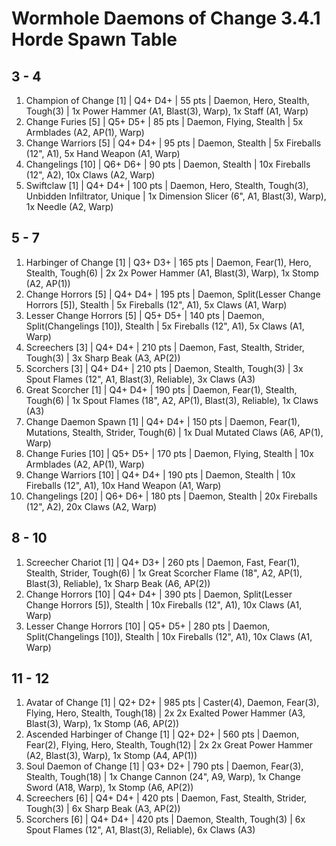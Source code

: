 # Wormhole Daemons of Change 3.4.1 Horde Spawn Table

## 3 - 4

1. Champion of Change [1] | Q4+ D4+ | 55 pts | Daemon, Hero, Stealth, Tough(3) | 1x Power Hammer (A1, Blast(3), Warp), 1x Staff (A1, Warp)
1. Change Furies [5] | Q5+ D5+ | 85 pts | Daemon, Flying, Stealth | 5x Armblades (A2, AP(1), Warp)
1. Change Warriors [5] | Q4+ D4+ | 95 pts | Daemon, Stealth | 5x Fireballs (12", A1), 5x Hand Weapon (A1, Warp)
1. Changelings [10] | Q6+ D6+ | 90 pts | Daemon, Stealth | 10x Fireballs (12", A2), 10x Claws (A2, Warp)
1. Swiftclaw [1] | Q4+ D4+ | 100 pts | Daemon, Hero, Stealth, Tough(3), Unbidden Infiltrator, Unique | 1x Dimension Slicer (6", A1, Blast(3), Warp), 1x Needle (A2, Warp)

## 5 - 7

1. Harbinger of Change [1] | Q3+ D3+ | 165 pts | Daemon, Fear(1), Hero, Stealth, Tough(6) | 2x 2x Power Hammer (A1, Blast(3), Warp), 1x Stomp (A2, AP(1))
1. Change Horrors [5] | Q4+ D4+ | 195 pts | Daemon, Split(Lesser Change Horrors [5]), Stealth | 5x Fireballs (12", A1), 5x Claws (A1, Warp)
1. Lesser Change Horrors [5] | Q5+ D5+ | 140 pts | Daemon, Split(Changelings [10]), Stealth | 5x Fireballs (12", A1), 5x Claws (A1, Warp)
1. Screechers [3] | Q4+ D4+ | 210 pts | Daemon, Fast, Stealth, Strider, Tough(3) | 3x Sharp Beak (A3, AP(2))
1. Scorchers [3] | Q4+ D4+ | 210 pts | Daemon, Stealth, Tough(3) | 3x Spout Flames (12", A1, Blast(3), Reliable), 3x Claws (A3)
1. Great Scorcher [1] | Q4+ D4+ | 190 pts | Daemon, Fear(1), Stealth, Tough(6) | 1x Spout Flames (18", A2, AP(1), Blast(3), Reliable), 1x Claws (A3)
1. Change Daemon Spawn [1] | Q4+ D4+ | 150 pts | Daemon, Fear(1), Mutations, Stealth, Strider, Tough(6) | 1x Dual Mutated Claws (A6, AP(1), Warp)
1. Change Furies [10] | Q5+ D5+ | 170 pts | Daemon, Flying, Stealth | 10x Armblades (A2, AP(1), Warp)
1. Change Warriors [10] | Q4+ D4+ | 190 pts | Daemon, Stealth | 10x Fireballs (12", A1), 10x Hand Weapon (A1, Warp)
1. Changelings [20] | Q6+ D6+ | 180 pts | Daemon, Stealth | 20x Fireballs (12", A2), 20x Claws (A2, Warp)

## 8 - 10

1. Screecher Chariot [1] | Q4+ D3+ | 260 pts | Daemon, Fast, Fear(1), Stealth, Strider, Tough(6) | 1x Great Scorcher Flame (18", A2, AP(1), Blast(3), Reliable), 1x Sharp Beak (A6, AP(2))
1. Change Horrors [10] | Q4+ D4+ | 390 pts | Daemon, Split(Lesser Change Horrors [5]), Stealth | 10x Fireballs (12", A1), 10x Claws (A1, Warp)
1. Lesser Change Horrors [10] | Q5+ D5+ | 280 pts | Daemon, Split(Changelings [10]), Stealth | 10x Fireballs (12", A1), 10x Claws (A1, Warp)

## 11 - 12

1. Avatar of Change [1] | Q2+ D2+ | 985 pts | Caster(4), Daemon, Fear(3), Flying, Hero, Stealth, Tough(18) | 2x 2x Exalted Power Hammer (A3, Blast(3), Warp), 1x Stomp (A6, AP(2))
1. Ascended Harbinger of Change [1] | Q2+ D2+ | 560 pts | Daemon, Fear(2), Flying, Hero, Stealth, Tough(12) | 2x 2x Great Power Hammer (A2, Blast(3), Warp), 1x Stomp (A4, AP(1))
1. Soul Daemon of Change [1] | Q3+ D2+ | 790 pts | Daemon, Fear(3), Stealth, Tough(18) | 1x Change Cannon (24", A9, Warp), 1x Change Sword (A18, Warp), 1x Stomp (A6, AP(2))
1. Screechers [6] | Q4+ D4+ | 420 pts | Daemon, Fast, Stealth, Strider, Tough(3) | 6x Sharp Beak (A3, AP(2))
1. Scorchers [6] | Q4+ D4+ | 420 pts | Daemon, Stealth, Tough(3) | 6x Spout Flames (12", A1, Blast(3), Reliable), 6x Claws (A3)